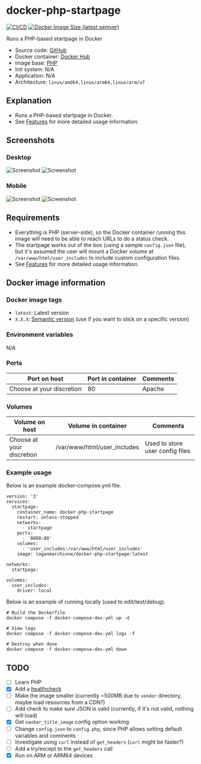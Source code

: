 # docker-php-startpage

[![CI/CD](https://github.com/loganmarchione/docker-php-startpage/actions/workflows/main.yml/badge.svg)](https://github.com/loganmarchione/docker-php-startpage/actions/workflows/main.yml)
[![Docker Image Size (latest semver)](https://img.shields.io/docker/image-size/loganmarchione/docker-php-startpage)](https://hub.docker.com/r/loganmarchione/docker-php-startpage)

Runs a PHP-based startpage in Docker
  - Source code: [GitHub](https://github.com/loganmarchione/docker-php-startpage)
  - Docker container: [Docker Hub](https://hub.docker.com/r/loganmarchione/docker-php-startpage)
  - Image base: [PHP](https://hub.docker.com/_/php)
  - Init system: N/A
  - Application: N/A
  - Architecture: `linux/amd64,linux/arm64,linux/arm/v7`

## Explanation

  - Runs a PHP-based startpage in Docker.
  - See [Features](https://github.com/loganmarchione/docker-php-startpage/blob/master/FEATURES.md) for more detailed usage information.

## Screenshots

### Desktop

![Screenshot](https://raw.githubusercontent.com/loganmarchione/docker-php-startpage/master/screenshots/desktop_dark.png)
![Screenshot](https://raw.githubusercontent.com/loganmarchione/docker-php-startpage/master/screenshots/desktop_light.png)

### Mobile

![Screenshot](https://raw.githubusercontent.com/loganmarchione/docker-php-startpage/master/screenshots/mobile_dark.png)
![Screenshot](https://raw.githubusercontent.com/loganmarchione/docker-php-startpage/master/screenshots/mobile_light.png)

## Requirements

  - Everything is PHP (server-side), so the Docker container running this image will need to be able to reach URLs to do a status check.
  - The startpage works out of the box (using a sample `config.json` file), but it's assumed the user will mount a Docker volume at `/var/www/html/user_includes` to include custom configuration files.
  - See [Features](https://github.com/loganmarchione/docker-php-startpage/blob/master/FEATURES.md) for more detailed usage information.

## Docker image information

### Docker image tags
  - `latest`: Latest version
  - `X.X.X`: [Semantic version](https://semver.org/) (use if you want to stick on a specific version)

### Environment variables
N/A

### Ports
| Port on host              | Port in container | Comments            |
|---------------------------|-------------------|---------------------|
| Choose at your discretion | 80                | Apache              |

### Volumes
| Volume on host            | Volume in container          | Comments                           |
|---------------------------|------------------------------|------------------------------------|
| Choose at your discretion | /var/www/html/user_includes  | Used to store user config files    |

### Example usage
Below is an example docker-compose.yml file.
```
version: '3'
services:
  startpage:
    container_name: docker-php-startpage
    restart: unless-stopped
    networks:
      - startpage
    ports:
      - '8888:80'
    volumes:
      - 'user_includes:/var/www/html/user_includes'
    image: loganmarchione/docker-php-startpage:latest

networks:
  startpage:

volumes:
  user_includes:
    driver: local
```

Below is an example of running locally (used to edit/test/debug).
```
# Build the Dockerfile
docker compose -f docker-compose-dev.yml up -d

# View logs
docker compose -f docker-compose-dev.yml logs -f

# Destroy when done
docker compose -f docker-compose-dev.yml down
```

## TODO
- [ ] Learn PHP
- [x] Add a [healthcheck](https://docs.docker.com/engine/reference/builder/#healthcheck)
- [ ] Make the image smaller (currently ~500MB due to `vendor` directory, maybe load resources from a CDN?)
- [ ] Add check to make sure JSON is valid (currently, if it's not valid, nothing will load)
- [x] Get `navbar_title_image` config option working
- [ ] Change `config.json` to `config.php`, since PHP allows setting default variables and comments
- [ ] Investigate using `curl` instead of `get_headers` (`curl` might be faster?)
- [ ] Add a try/except to the `get_headers` call
- [x] Run on ARM or ARM64 devices
